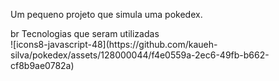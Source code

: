<p> Um pequeno projeto  que simula uma pokedex.</p>
br
Tecnologias que seram utilizadas
<br>
![icons8-javascript-48](https://github.com/kaueh-silva/pokedex/assets/128000044/f4e0559a-2ec6-49fb-b662-cf8b9ae0782a)
